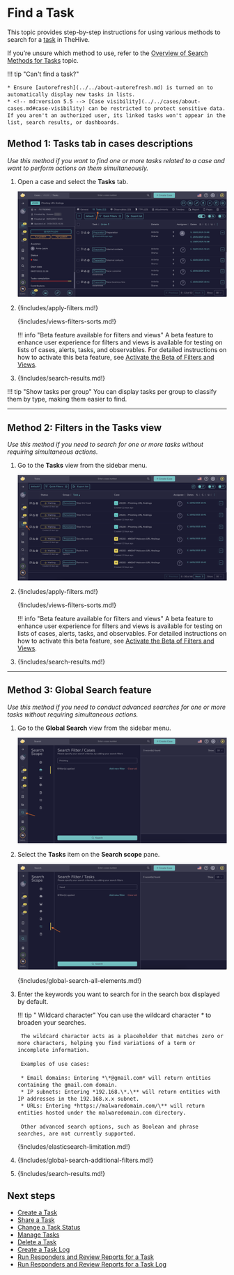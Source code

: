 # Find a Task

This topic provides step-by-step instructions for using various methods to search for a [task](../about-tasks.md) in TheHive.

If you’re unsure which method to use, refer to the [Overview of Search Methods for Tasks](overview-search-methods-task.md) topic.

!!! tip "Can't find a task?"

    * Ensure [autorefresh](../../about-autorefresh.md) is turned on to automatically display new tasks in lists.
    * <!-- md:version 5.5 --> [Case visibility](../../cases/about-cases.md#case-visibility) can be restricted to protect sensitive data. If you aren't an authorized user, its linked tasks won't appear in the list, search results, or dashboards.

## Method 1: Tasks tab in cases descriptions

*Use this method if you want to find one or more tasks related to a case and want to perform actions on them simultaneously.*

1. Open a case and select the **Tasks** tab.

    ![Tasks tab](../../../../images/user-guides/analyst-corner/tasks/find-a-task-tasks-tab.png)

2. {!includes/apply-filters.md!}

    {!includes/views-filters-sorts.md!}

    !!! info "Beta feature available for filters and views"
        <!-- md:version 5.5.6 --> A beta feature to enhance user experience for filters and views is available for testing on lists of cases, alerts, tasks, and observables. For detailed instructions on how to activate this beta feature, see [Activate the Beta of Filters and Views](../../../../user-guides/manage-user-settings.md#activate-the-beta-of-filters-and-views).

3. {!includes/search-results.md!}

!!! tip "Show tasks per group"
    You can display tasks per group to classify them by type, making them easier to find.

---

## Method 2: Filters in the Tasks view

*Use this method if you need to search for one or more tasks without requiring simultaneous actions.*

1. Go to the **Tasks** view from the sidebar menu.

    ![Tasks view](../../../../images/user-guides/analyst-corner/tasks/find-a-task-tasks-view.png)

2. {!includes/apply-filters.md!}

    {!includes/views-filters-sorts.md!}

    !!! info "Beta feature available for filters and views"
        <!-- md:version 5.5.6 --> A beta feature to enhance user experience for filters and views is available for testing on lists of cases, alerts, tasks, and observables. For detailed instructions on how to activate this beta feature, see [Activate the Beta of Filters and Views](../../../../user-guides/manage-user-settings.md#activate-the-beta-of-filters-and-views).

3. {!includes/search-results.md!}

---

## Method 3: Global Search feature

*Use this method if you need to conduct advanced searches for one or more tasks without requiring simultaneous actions.*

1. Go to the **Global Search** view from the sidebar menu.

    ![Global Search feature sidebar menu](../../../../images/user-guides/analyst-corner/cases/find-a-case-global-search-feature-sidebar-menu.png)

2. Select the **Tasks** item on the **Search scope** pane.

    ![Global Search Tasks](../../../../images/user-guides/analyst-corner/tasks/find-a-task-global-search.png)

    {!includes/global-search-all-elements.md!}

3. Enter the keywords you want to search for in the search box displayed by default.

    !!! tip "<!-- md:version 5.4.7 --> Wildcard character"
        You can use the wildcard character *\** to broaden your searches.

        The wildcard character acts as a placeholder that matches zero or more characters, helping you find variations of a term or incomplete information.
        
        Examples of use cases:

        * Email domains: Entering *\*@gmail.com* will return entities containing the gmail.com domain.
        * IP subnets: Entering *192.168.\*.\** will return entities with IP addresses in the 192.168.x.x subnet.
        * URLs: Entering *https://malwaredomain.com/\** will return entities hosted under the malwaredomain.com directory.

        Other advanced search options, such as Boolean and phrase searches, are not currently supported.

    {!includes/elasticsearch-limitation.md!}

4. {!includes/global-search-additional-filters.md!}

5. {!includes/search-results.md!}

<h2>Next steps</h2>

* [Create a Task](../create-a-task.md)
* [Share a Task](../share-a-task.md)
* [Change a Task Status](../change-task-status.md)
* [Manage Tasks](../manage-a-task.md)
* [Delete a Task](../delete-a-task.md)
* [Create a Task Log](../create-a-task-log.md)
* [Run Responders and Review Reports for a Task](../../tasks/run-responders-on-a-task.md)
* [Run Responders and Review Reports for a Task Log](../../tasks/run-responders-on-a-task-log.md)